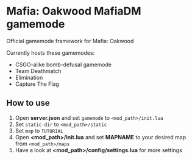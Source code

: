 # Mafia: Oakwood MafiaDM gamemode

Official gamemode framework for Mafia: Oakwood

Currently hosts these gamemodes:
- CSGO-alike bomb-defusal gamemode
- Team Deathmatch
- Elimination
- Capture The Flag

## How to use

1. Open **server.json** and set `gamemode` to `<mod_path>/init.lua`
2. Set `static-dir` to `<mod_path>/static`
3. Set `map` to `TUTORIAL`
4. Open **<mod_path>/init.lua** and set **MAPNAME** to your desired map from `<mod_path>/maps`
5. Have a look at **<mod_path>/config/settings.lua** for more settings